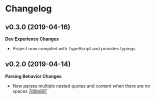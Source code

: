 # Changelog

## v0.3.0 (2019-04-16)
**Dev Experience Changes**
- Project now compiled with TypeScript and provides typings

## v0.2.0 (2019-04-14)
**Parsing Behavior Changes**
- Now parses multiple nested quotes and content when there are no spaces [7d9b897](https://github.com/mccormicka/string-argv/commit/7d9b89730ea112b829f2591e3e9cae4c0d0cc285)